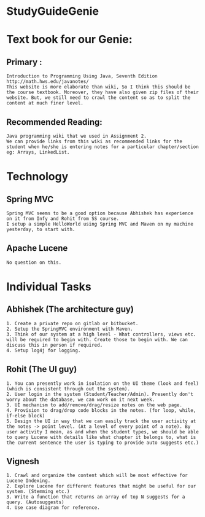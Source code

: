 # StudyGuideGenie
# Text book for our Genie:
## Primary : 
	Introduction to Programming Using Java, Seventh Edition
	http://math.hws.edu/javanotes/
	This website is more elaborate than wiki, So I think this should be the course textbook. Moreover, they have also given zip files of their website. But, we still need to crawl the content so as to split the content at much finer level.
## Recommended Reading:
	Java programming wiki that we used in Assignment 2. 
	We can provide links from this wiki as recommended links for the student when he/she is entering notes for a particular chapter/section eg: Arrays, LinkedList.

# Technology
## Spring MVC
	Spring MVC seems to be a good option because Abhishek has experience on it from Infy and Rohit from SS course.
	I setup a simple HelloWorld using Spring MVC and Maven on my machine yesterday, to start with.
## Apache Lucene
	No question on this.

# Individual Tasks
## Abhishek (The architecture guy)
	1. Create a private repo on gitlab or bitbucket.
	2. Setup the SpringMVC environment with Maven.
	3. Think of our system at a high level - What controllers, views etc. will be required to begin with. Create those to begin with. We can discuss this in person if required.
	4. Setup log4j for logging.
## Rohit (The UI guy)
	1. You can presently work in isolation on the UI theme (look and feel) (which is consistent through out the system).
	2. User login in the system (Student/Teacher/Admin). Presently don't worry about the database, we can work on it next week.
	3. UI mechanism to add/remove/drag/resize notes on the web page.
	4. Provision to drag/drop code blocks in the notes. (for loop, while, if-else block)
	5. Design the UI in way that we can easily track the user activity at the notes -> point level. (At a level of every point of a note). By user activity I mean, as and when the student types, we should be able to query Lucene with details like what chapter it belongs to, what is the current sentence the user is typing to provide auto suggests etc.)
## Vignesh
	1. Crawl and organize the content which will be most effective for Lucene Indexing.
	2. Explore Lucene for different features that might be useful for our system. (Stemming etc.)
	3. Write a function that returns an array of top N suggests for a query. (Autosuggests)
	4. Use case diagram for reference.
